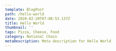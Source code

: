 ```yaml
---
template: BlogPost
path: /hello-world
date: 2020-02-20T07:08:53.137Z
title: Hello World
thumbnail: ''
tags: Pizza, Cheese, Food
category: National Chain
metaDescription: Meta description for Hello World
---
```


